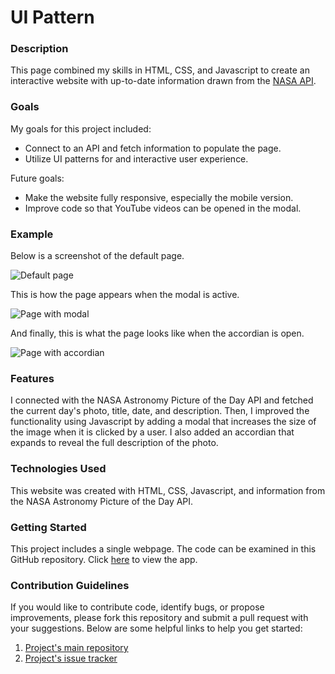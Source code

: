 # UI Pattern

### Description

This page combined my skills in HTML, CSS, and Javascript to create an interactive website with up-to-date information drawn from the [NASA API](https://api.nasa.gov/).

### Goals

My goals for this project included:
* Connect to an API and fetch information to populate the page.
* Utilize UI patterns for and interactive user experience.

Future goals:
* Make the website fully responsive, especially the mobile version.
* Improve code so that YouTube videos can be opened in the modal.

### Example

Below is a screenshot of the default page.

![Default page](https://i.imgur.com/VK8MlG9.png)

This is how the page appears when the modal is active.

![Page with modal](https://i.imgur.com/sKMh1Fd.png)

And finally, this is what the page looks like when the accordian is open.

![Page with accordian](https://i.imgur.com/jhdEAKV.png)

### Features

I connected with the NASA Astronomy Picture of the Day API and fetched the current day's photo, title, date, and description. Then, I improved the functionality using Javascript by adding a modal that increases the size of the image when it is clicked by a user. I also added an accordian that expands to reveal the full description of the photo.

### Technologies Used

This website was created with HTML, CSS, Javascript, and information from the NASA Astronomy Picture of the Day API.

### Getting Started

This project includes a single webpage. The code can be examined in this GitHub repository. Click [here](https://jolly-lichterman-f6cad4.netlify.com/) to view the app.

### Contribution Guidelines

If you would like to contribute code, identify bugs, or propose improvements, please fork this repository and submit a pull request with your suggestions. Below are some helpful links to help you get started:
1. [Project's main repository](https://github.com/shelbyvjacobs/ui-pattern)
2. [Project's issue tracker](https://github.com/shelbyvjacobs/ui-pattern/issues)
